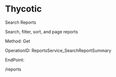 #     Thycotic


Search Reports

Search, filter, sort, and page reports

Method: Get

OperationID: ReportsService_SearchReportSummary

EndPoint:

/reports

